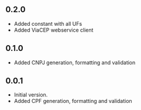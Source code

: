 ## 0.2.0

- Added constant with all UFs
- Added ViaCEP webservice client

## 0.1.0

- Added CNPJ generation, formatting and validation

## 0.0.1

- Initial version.
- Added CPF generation, formatting and validation
